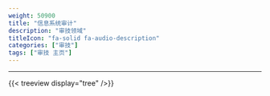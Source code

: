 ```yaml
---
weight: 50900
title: "信息系统审计"
description: "审技领域"
titleIcon: "fa-solid fa-audio-description"
categories: ["审技"]
tags: ["审技 主页"]
---
```


---

{{< treeview
  display="tree"
/>}}